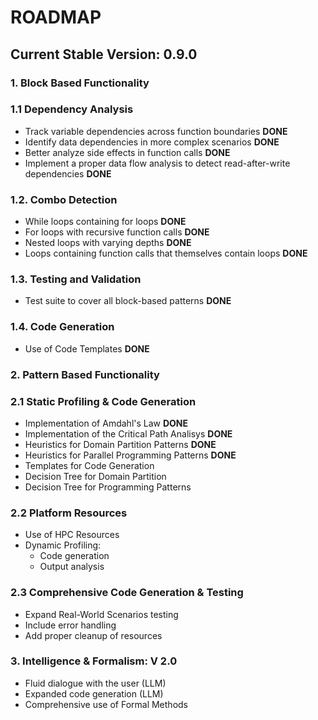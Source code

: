 # ROADMAP

## Current Stable Version: 0.9.0

### 1. Block Based Functionality

### 1.1 Dependency Analysis

- Track variable dependencies across function boundaries **DONE**
- Identify data dependencies in more complex scenarios **DONE**
- Better analyze side effects in function calls **DONE**
- Implement a proper data flow analysis to detect read-after-write dependencies **DONE**


### 1.2. Combo Detection

- While loops containing for loops **DONE**
- For loops with recursive function calls **DONE**
- Nested loops with varying depths **DONE**
- Loops containing function calls that themselves contain loops **DONE**


### 1.3. Testing and Validation

- Test suite to cover all block-based patterns **DONE**

### 1.4. Code Generation

- Use of Code Templates **DONE**

### 2. Pattern Based Functionality

### 2.1 Static Profiling & Code Generation
- Implementation of Amdahl's Law **DONE**
- Implementation of the Critical Path Analisys **DONE**
- Heuristics for Domain Partition Patterns **DONE**
- Heuristics for Parallel Programming Patterns **DONE**
- Templates for Code Generation
- Decision Tree for Domain Partition
- Decision Tree for Programming Patterns

### 2.2 Platform Resources
- Use of HPC Resources
- Dynamic Profiling:
	- Code generation 
	- Output analysis


### 2.3 Comprehensive Code Generation & Testing
- Expand Real-World Scenarios testing
- Include error handling
- Add proper cleanup of resources


### 3. Intelligence & Formalism: **V 2.0**

- Fluid dialogue with the user (LLM)
- Expanded code generation (LLM)
- Comprehensive use of Formal Methods


